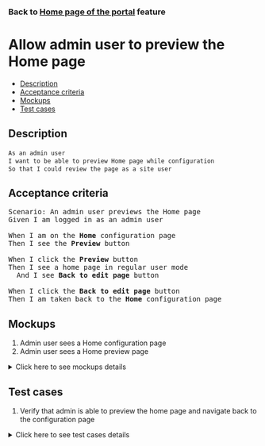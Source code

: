 ### Back to [Home page of the portal](../../) feature

# Allow admin user to preview the Home page

- [Description](#description)
- [Acceptance criteria](#acceptance-criteria)
- [Mockups](#mockups)
- [Test cases](#test-cases)

## Description

    As an admin user
    I want to be able to preview Home page while configuration
    So that I could review the page as a site user

## Acceptance criteria

<pre>
Scenario: An admin user previews the Home page
Given I am logged in as an admin user

When I am on the <b>Home</b> configuration page
Then I see the <b>Preview</b> button

When I click the <b>Preview</b> button
Then I see a home page in regular user mode
  And I see <b>Back to edit page</b> button

When I click the <b>Back to edit page</b> button
Then I am taken back to the <b>Home</b> configuration page
</pre>

## Mockups

1. Admin user sees a Home configuration page
2. Admin user sees a Home preview page

<details>
  <summary>Click here to see mockups details</summary>

**1. Admin user sees a Home configuration page:**

![Admin user sees a Home configuration page](/products/sport_news_portal/web_application_features/home_page/images/home_configuration.png)

**2. Admin user sees a Home preview page:**

![Admin user sees a Home preview page](/products/sport_news_portal/web_application_features/home_page/images/home_preview_page.png)

</details>

## Test cases

1. Verify that admin is able to preview the home page and navigate back to the configuration page

<details>
  <summary>Click here to see test cases details</summary>

### **#1. Verify that admin is able to preview the home page and navigate back to the configuration page**

|Preconditions|Steps|Expected result
--------------|-----|----------
|- Log in by admin account</br>- Go to the <b>Home</b> configuration page</br>- Update <b>Main articles</b> section</br>- Update <b>Breakdown</b> section</br>- Update <b>Photo of the day</b> section|1) Click <b>Preview</b> button</br>2) Click <b>Back to edit page</b> button|1) The <b>Home</b> page is shown for admin as it will be shown for the users</br>2) Admin navigates back to the <b>Home</b> configuration page|

</details>
